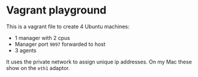 # Vagrant playground

This is a vagrant file to create 4 Ubuntu machines:
- 1 manager with 2 cpus
- Manager port `9097` forwarded to host
- 3 agents

It uses the private network to assign unique ip addresses. On my Mac these show on the `eth1` adaptor.
